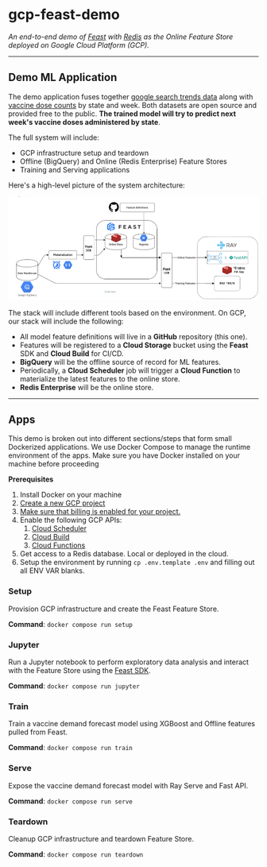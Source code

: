 # gcp-feast-demo
*An end-to-end demo of [Feast](https://docs.feast.dev/) with [Redis](https://app.redislabs.com/) as the Online Feature Store deployed on Google Cloud Platform (GCP).*

___

## Demo ML Application
The demo application fuses together [google search trends data]() along with [vaccine dose counts]() by state and week. Both datasets are open source and provided free to the public. **The trained model will try to predict next week's vaccine doses administered by state**.

The full system will include:
- GCP infrastructure setup and teardown
- Offline (BigQuery) and Online (Redis Enterprise) Feature Stores
- Training and Serving applications


Here's a high-level picture of the system architecture:

![](img/Feast_GCP_Redis_Ray_Demo.png)


The stack will include different tools based on the environment. On GCP, our stack will include the following:

- All model feature definitions will live in a **GitHub** repository (this one).
- Features will be registered to a **Cloud Storage** bucket using the **Feast** SDK and **Cloud Build** for CI/CD.
- **BigQuery** will be the offline source of record for ML features.
- Periodically, a **Cloud Scheduler** job will trigger a **Cloud Function** to materialize the latest features to the online store.
- **Redis Enterprise** will be the online store.

___

## Apps
This demo is broken out into different sections/steps that form small Dockerized applications. We use Docker Compose to manage the runtime environment of the apps. Make sure you have Docker installed on your machine before proceeding

**Prerequisites**
1. Install Docker on your machine
2. [Create a new GCP project](https://console.cloud.google.com/cloud-resource-manager)
3. [Make sure that billing is enabled for your project.](https://cloud.google.com/billing/docs/how-to/modify-project)
4. Enable the following GCP APIs:
    1. [Cloud Scheduler](https://console.cloud.google.com/apis/library/cloudscheduler.googleapis.com?q=cloud&id=1d54d828-14ed-4976-959b-3b18cca9e859)
    2. [Cloud Build](https://console.cloud.google.com/apis/library/cloudbuild.googleapis.com?q=cloud&id=9472915e-c82c-4bef-8a6a-34c81e5aebcc)
    3. [Cloud Functions](https://console.cloud.google.com/apis/library/cloudfunctions.googleapis.com?q=cloud%20functions&id=2174da14-0e34-49ed-9267-e258674e95da)
5. Get access to a Redis database. Local or deployed in the cloud.
6. Setup the environment by running `cp .env.template .env` and filling out all ENV VAR blanks.

### Setup
Provision GCP infrastructure and create the Feast Feature Store.

**Command**: `docker compose run setup`

### Jupyter
Run a Jupyter notebook to perform exploratory data analysis and interact with the
Feature Store using the [Feast SDK](https://rtd.feast.dev/en/master/).

**Command**: `docker compose run jupyter`

### Train
Train a vaccine demand forecast model using XGBoost and Offline features
pulled from Feast.

**Command**: `docker compose run train`

### Serve
Expose the vaccine demand forecast model with Ray Serve and Fast API.

**Command**: `docker compose run serve`

### Teardown
Cleanup GCP infrastructure and teardown Feature Store.

**Command**: `docker compose run teardown`
